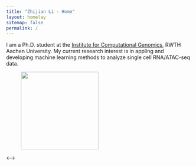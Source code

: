 ```yaml
---
title: "Zhijian Li - Home"
layout: homelay
sitemap: false
permalink: /
---
```


I am a Ph.D. student at the [Institute for Computational Genomics](http://www.costalab.org/), RWTH Aachen University. My current research interest is in appling and developing machine learning methods to analyze single cell RNA/ATAC-seq data.

<!-->
<figure class="fourth">
  <img src="{{ site.url }}{{ site.baseurl }}/images/logopic/icg-logo.png" style="width: 210px">
</figure>
<-->